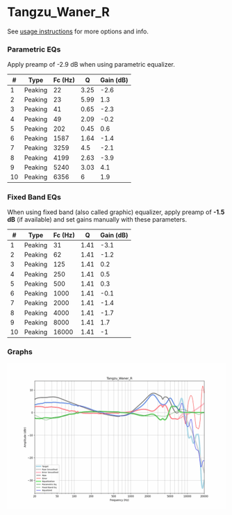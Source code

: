 # Tangzu_Waner_R
See [usage instructions](https://github.com/jaakkopasanen/AutoEq#usage) for more options and info.

### Parametric EQs
Apply preamp of -2.9 dB when using parametric equalizer.

|   # | Type    |   Fc (Hz) |    Q |   Gain (dB) |
|-----|---------|-----------|------|-------------|
|   1 | Peaking |        22 | 3.25 |        -2.6 |
|   2 | Peaking |        23 | 5.99 |         1.3 |
|   3 | Peaking |        41 | 0.65 |        -2.3 |
|   4 | Peaking |        49 | 2.09 |        -0.2 |
|   5 | Peaking |       202 | 0.45 |         0.6 |
|   6 | Peaking |      1587 | 1.64 |        -1.4 |
|   7 | Peaking |      3259 | 4.5  |        -2.1 |
|   8 | Peaking |      4199 | 2.63 |        -3.9 |
|   9 | Peaking |      5240 | 3.03 |         4.1 |
|  10 | Peaking |      6356 | 6    |         1.9 |

### Fixed Band EQs
When using fixed band (also called graphic) equalizer, apply preamp of **-1.5 dB** (if available) and set gains manually with these parameters.

|   # | Type    |   Fc (Hz) |    Q |   Gain (dB) |
|-----|---------|-----------|------|-------------|
|   1 | Peaking |        31 | 1.41 |        -3.1 |
|   2 | Peaking |        62 | 1.41 |        -1.2 |
|   3 | Peaking |       125 | 1.41 |         0.2 |
|   4 | Peaking |       250 | 1.41 |         0.5 |
|   5 | Peaking |       500 | 1.41 |         0.3 |
|   6 | Peaking |      1000 | 1.41 |        -0.1 |
|   7 | Peaking |      2000 | 1.41 |        -1.4 |
|   8 | Peaking |      4000 | 1.41 |        -1.7 |
|   9 | Peaking |      8000 | 1.41 |         1.7 |
|  10 | Peaking |     16000 | 1.41 |        -1   |

### Graphs
![](./Tangzu_Waner_R.png)
